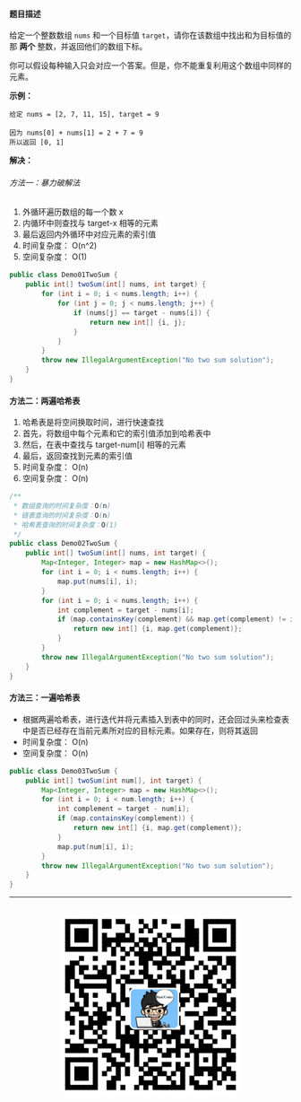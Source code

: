 #### 题目描述

给定一个整数数组 `nums` 和一个目标值 `target`，请你在该数组中找出和为目标值的那 **两个** 整数，并返回他们的数组下标。

你可以假设每种输入只会对应一个答案。但是，你不能重复利用这个数组中同样的元素。

**示例：**

```
给定 nums = [2, 7, 11, 15], target = 9

因为 nums[0] + nums[1] = 2 + 7 = 9
所以返回 [0, 1]
```

**解决：**

###### 方法一：暴力破解法

1. 外循环遍历数组的每一个数 x
2. 内循环中则查找与 target-x 相等的元素
3. 最后返回内外循环中对应元素的索引值
4. 时间复杂度： O(n^2)
5. 空间复杂度： O(1)

```java
public class Demo01TwoSum {
    public int[] twoSum(int[] nums, int target) {
        for (int i = 0; i < nums.length; i++) {
            for (int j = 0; j < nums.length; j++) {
                if (nums[j] == target - nums[i]) {
                    return new int[] {i, j};
                }
            }
        }
        throw new IllegalArgumentException("No two sum solution");
    }
}

```

#### 方法二：两遍哈希表

1. 哈希表是将空间换取时间，进行快速查找
2. 首先，将数组中每个元素和它的索引值添加到哈希表中
3. 然后，在表中查找与 target-num[i] 相等的元素
4. 最后，返回查找到元素的索引值
5. 时间复杂度： O(n)
6. 空间复杂度： O(n)

```java
/**
 * 数组查询的时间复杂度：O(n)
 * 链表查询的时间复杂度：O(n)
 * 哈希表查询的时间复杂度：O(1)
 */
public class Demo02TwoSum {
    public int[] twoSum(int[] nums, int target) {
        Map<Integer, Integer> map = new HashMap<>();
        for (int i = 0; i < nums.length; i++) {
            map.put(nums[i], i);
        }
        for (int i = 0; i < nums.length; i++) {
            int complement = target - nums[i];
            if (map.containsKey(complement) && map.get(complement) != i) {
                return new int[] {i, map.get(complement)};
            }
        }
        throw new IllegalArgumentException("No two sum solution");
    }
}
```

#### 方法三：一遍哈希表

* 根据两遍哈希表，进行迭代并将元素插入到表中的同时，还会回过头来检查表中是否已经存在当前元素所对应的目标元素。如果存在，则将其返回
* 时间复杂度： O(n)
* 空间复杂度： O(n)

```java
public class Demo03TwoSum {
    public int[] twoSum(int num[], int target) {
        Map<Integer, Integer> map = new HashMap<>();
        for (int i = 0; i < num.length; i++) {
            int complement = target - num[i];
            if (map.containsKey(complement)) {
                return new int[] {i, map.get(complement)};
            }
            map.put(num[i], i);
        }
        throw new IllegalArgumentException("No two sum solution");
    }
}
```

<div align="center">
    <hr>
    <br>
    <img width="320px" src="https://github.com/RunCoderHang/LeetCode-Notes/blob/master/image/wxgzh-hang.png"></img>
</div>